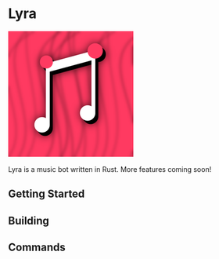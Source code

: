# Lyra

![](assets/lyra-256.png)

Lyra is a music bot written in Rust.
More features coming soon!

## Getting Started

## Building

## Commands
